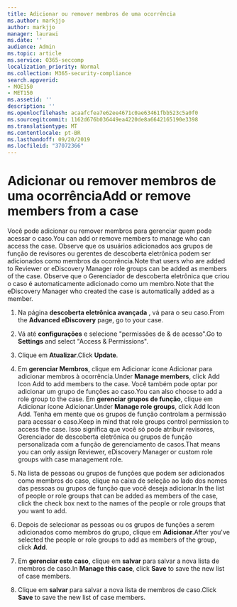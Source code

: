 ```yaml
---
title: Adicionar ou remover membros de uma ocorrência
ms.author: markjjo
author: markjjo
manager: laurawi
ms.date: ''
audience: Admin
ms.topic: article
ms.service: O365-seccomp
localization_priority: Normal
ms.collection: M365-security-compliance
search.appverid:
- MOE150
- MET150
ms.assetid: ''
description: ''
ms.openlocfilehash: acaafcfea7e62ee4671c0ae63461fbb523c5a0f0
ms.sourcegitcommit: 1162d676b036449ea4220de8a6642165190e3398
ms.translationtype: MT
ms.contentlocale: pt-BR
ms.lasthandoff: 09/20/2019
ms.locfileid: "37072366"
---
```

# <a name="add-or-remove-members-from-a-case"></a><span data-ttu-id="afb22-102">Adicionar ou remover membros de uma ocorrência</span><span class="sxs-lookup"><span data-stu-id="afb22-102">Add or remove members from a case</span></span>

<span data-ttu-id="afb22-103">Você pode adicionar ou remover membros para gerenciar quem pode acessar o caso.</span><span class="sxs-lookup"><span data-stu-id="afb22-103">You can add or remove members to manage who can access the case.</span></span> <span data-ttu-id="afb22-104">Observe que os usuários adicionados aos grupos de função de revisores ou gerentes de descoberta eletrônica podem ser adicionados como membros da ocorrência.</span><span class="sxs-lookup"><span data-stu-id="afb22-104">Note that users who are added to Reviewer or eDiscovery Manager role groups can be added as members of the case.</span></span> <span data-ttu-id="afb22-105">Observe que o Gerenciador de descoberta eletrônica que criou o caso é automaticamente adicionado como um membro.</span><span class="sxs-lookup"><span data-stu-id="afb22-105">Note that the eDiscovery Manager who created the case is automatically added as a member.</span></span>

1. <span data-ttu-id="afb22-106">Na página **descoberta eletrônica avançada** , vá para o seu caso.</span><span class="sxs-lookup"><span data-stu-id="afb22-106">From the **Advanced eDiscovery** page, go to your case.</span></span>

2. <span data-ttu-id="afb22-107">Vá até **configurações** e selecione "permissões de & de acesso".</span><span class="sxs-lookup"><span data-stu-id="afb22-107">Go to **Settings** and select "Access & Permissions".</span></span>

3. <span data-ttu-id="afb22-108">Clique em **Atualizar**.</span><span class="sxs-lookup"><span data-stu-id="afb22-108">Click **Update**.</span></span>

4. <span data-ttu-id="afb22-109">Em **gerenciar Membros**, clique em Adicionar ícone Adicionar para adicionar membros à ocorrência.</span><span class="sxs-lookup"><span data-stu-id="afb22-109">Under **Manage members**, click Add Icon Add to add members to the case.</span></span> <span data-ttu-id="afb22-110">Você também pode optar por adicionar um grupo de funções ao caso.</span><span class="sxs-lookup"><span data-stu-id="afb22-110">You can also choose to add a role group to the case.</span></span> <span data-ttu-id="afb22-111">Em **gerenciar grupos de função**, clique em Adicionar ícone Adicionar.</span><span class="sxs-lookup"><span data-stu-id="afb22-111">Under **Manage role groups**, click Add Icon Add.</span></span>
    <span data-ttu-id="afb22-112">Tenha em mente que os grupos de função controlam a permissão para acessar o caso.</span><span class="sxs-lookup"><span data-stu-id="afb22-112">Keep in mind that role groups control permission to access the case.</span></span> <span data-ttu-id="afb22-113">Isso significa que você só pode atribuir revisores, Gerenciador de descoberta eletrônica ou grupos de função personalizada com a função de gerenciamento de casos.</span><span class="sxs-lookup"><span data-stu-id="afb22-113">That means you can only assign Reviewer, eDiscovery Manager or custom role groups with case management role.</span></span>

5. <span data-ttu-id="afb22-114">Na lista de pessoas ou grupos de funções que podem ser adicionados como membros do caso, clique na caixa de seleção ao lado dos nomes das pessoas ou grupos de função que você deseja adicionar.</span><span class="sxs-lookup"><span data-stu-id="afb22-114">In the list of people or role groups that can be added as members of the case, click the check box next to the names of the people or role groups that you want to add.</span></span>

6. <span data-ttu-id="afb22-115">Depois de selecionar as pessoas ou os grupos de funções a serem adicionados como membros do grupo, clique em **Adicionar**.</span><span class="sxs-lookup"><span data-stu-id="afb22-115">After you've selected the people or role groups to add as members of the group, click **Add**.</span></span>

7. <span data-ttu-id="afb22-116">Em **gerenciar este caso**, clique em **salvar** para salvar a nova lista de membros de caso.</span><span class="sxs-lookup"><span data-stu-id="afb22-116">In **Manage this case**, click **Save** to save the new list of case members.</span></span>

8. <span data-ttu-id="afb22-117">Clique em **salvar** para salvar a nova lista de membros de caso.</span><span class="sxs-lookup"><span data-stu-id="afb22-117">Click **Save** to save the new list of case members.</span></span>
